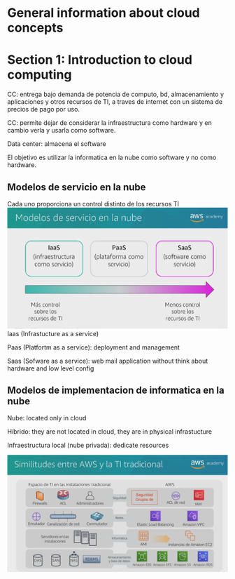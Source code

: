 # General information about cloud concepts

# Section 1: Introduction to cloud computing

CC: entrega bajo demanda de potencia de computo, bd, almacenamiento y aplicaciones y otros recursos de TI, a traves de internet con un sistema de precios de pago por uso.

CC: permite dejar de considerar la infraestructura como hardware y en cambio verla y usarla como software.

Data center: almacena el software

El objetivo es utilizar la informatica en la nube como software y no como hardware.

## Modelos de servicio en la nube 
Cada uno proporciona un control distinto de los recursos TI
<img src="./images/modelo-de-servicio-nube.png">
Iaas (Infrastucture as a service)

Paas (Platfortm as a service): deployment and management 

Saas (Sofware as a service): web mail application without think about hardware and low level config

## Modelos de implementacion de informatica en la nube

Nube: located only in cloud 

Hibrido: they are not located in cloud, they are in physical infrastucture

Infraestructura local (nube privada): dedicate resources

<img src="./images/similitudes-instalaciones-TI-vs-AWS.png">